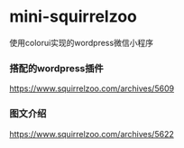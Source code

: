 # mini-squirrelzoo

使用colorui实现的wordpress微信小程序

### 搭配的wordpress插件
https://www.squirrelzoo.com/archives/5609

### 图文介绍

https://www.squirrelzoo.com/archives/5622
